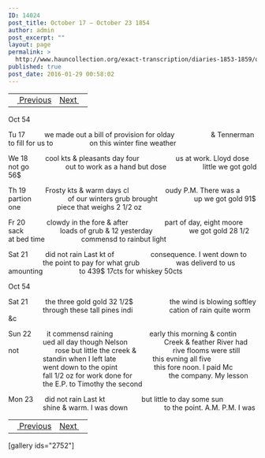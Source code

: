 ```yaml
---
ID: 14024
post_title: October 17 – October 23 1854
author: admin
post_excerpt: ""
layout: page
permalink: >
  http://www.hauncollection.org/exact-transcription/diaries-1853-1859/october-17-october-23-1854/
published: true
post_date: 2016-01-29 00:58:02
---
```

<table style="width: 100%;" align="center">
<tbody>
<tr>
<td><a href="http://www.hauncollection.org/version-2/diaries-1853-1859/october-13-october-17-1854/"><img src="https://lh3.googleusercontent.com/-EFJpxxNiPNw/VqgtWBCZrMI/AAAAAAAAAFU/WfY4lPFWWkg/s800-Ic42/Soeb-Plain-Arrows-8-10px.png" alt="" width="10" height="10" /> Previous</a></td>
<td style="text-align: right;"><a href="http://www.hauncollection.org/version-2/diaries-1853-1859/october-23-october-27-1854/">Next <img src="https://lh3.googleusercontent.com/-67k0cYlpXHw/VqgtWKz1MXI/AAAAAAAAAFU/k9PW_Piyurk/s800-Ic42/Soeb-Plain-Arrows-5-10px.png" alt="" width="10" height="10" /></a></td>
</tr>
</tbody>
</table>
Oct 54

Tu 17          we made out a bill of provision for olday
<span style="margin-left: 70px;">&amp; Tennerman to fill for us to
<span style="margin-left: 70px;">on this winter fine weather</span></span>

We 18         cool kts &amp; pleasants day four
<span style="margin-left: 70px;">us at work. Lloyd dose not go
<span style="margin-left: 70px;">out to work as a hand but dose
<span style="margin-left: 70px;">little we got gold 56$</span></span></span>

Th 19          Frosty kts &amp; warm days cl
<span style="margin-left: 70px;">oudy P.M. There was a partion
<span style="margin-left: 70px;">of our winters grub brought
<span style="margin-left: 70px;">up we got gold 91$ one
<span style="margin-left: 70px;">piece that weighs 2 1/2 oz</span></span></span></span>

Fr 20           clowdy in the fore &amp; after
<span style="margin-left: 70px;">part of day, eight moore sack
<span style="margin-left: 70px;">loads of grub &amp; 12 yesterday
<span style="margin-left: 70px;">we got gold 28 1/2 at bed time
<span style="margin-left: 70px;">commensd to rainbut light</span></span></span></span>

Sat 21         did not rain Last kt of
<span style="margin-left: 70px;">consequence. I went down to
<span style="margin-left: 70px;">the point to pay for what grub
<span style="margin-left: 70px;">was deliverd to us amounting
<span style="margin-left: 70px;">to 439$ 17cts for whiskey 50cts</span></span></span></span>

Oct 54

Sat 21         the three gold gold 32 1/2$
<span style="margin-left: 70px;">the wind is blowing softley
<span style="margin-left: 70px;">through these tall pines indi
<span style="margin-left: 70px;">cation of rain quite worm &amp;c</span></span></span>

Sun 22        it commensd raining
<span style="margin-left: 70px;">early this morning &amp; contin
<span style="margin-left: 70px;">ued all day though Nelson
<span style="margin-left: 70px;">Creek &amp; feather River had not
<span style="margin-left: 70px;">rose but little the creek &amp;
<span style="margin-left: 70px;">rive flooms were still
<span style="margin-left: 70px;">standin when I left late
<span style="margin-left: 70px;">this evning all five
<span style="margin-left: 70px;">went down to the opint
<span style="margin-left: 70px;">this fore noon. I paid Mc
<span style="margin-left: 70px;">fall 1/2 oz for work done for
<span style="margin-left: 70px;">the company. My lesson
<span style="margin-left: 70px;">the E.P. to Timothy the second</span></span></span></span></span></span></span></span></span></span></span></span>

Mon 23      did not rain Last kt
<span style="margin-left: 70px;">but little to day some sun
<span style="margin-left: 70px;">shine &amp; warm. I was down
<span style="margin-left: 70px;">to the point. A.M. P.M. I was</span></span></span>
<table style="width: 100%;" align="center">
<tbody>
<tr>
<td><a href="http://www.hauncollection.org/version-2/diaries-1853-1859/october-13-october-17-1854/"><img src="https://lh3.googleusercontent.com/-EFJpxxNiPNw/VqgtWBCZrMI/AAAAAAAAAFU/WfY4lPFWWkg/s800-Ic42/Soeb-Plain-Arrows-8-10px.png" alt="" width="10" height="10" /> Previous</a></td>
<td style="text-align: right;"><a href="http://www.hauncollection.org/version-2/diaries-1853-1859/october-23-october-27-1854/">Next <img src="https://lh3.googleusercontent.com/-67k0cYlpXHw/VqgtWKz1MXI/AAAAAAAAAFU/k9PW_Piyurk/s800-Ic42/Soeb-Plain-Arrows-5-10px.png" alt="" width="10" height="10" /></a></td>
</tr>
</tbody>
</table>
[gallery ids="2752"]